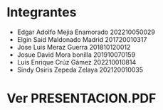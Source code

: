 # Integrantes

- Edgar Adolfo Mejia Enamorado 202210050029
- Elgin Said Maldonado Madrid 201720010317
- Jose Luis Meraz Guerra 201810120012
- Josue David Mora bonilla 201910070159
- Luis Enrique Crúz Gámez 202210010814
- Sindy Osiris Zepeda Zelaya 202120010035

# Ver PRESENTACION.PDF
